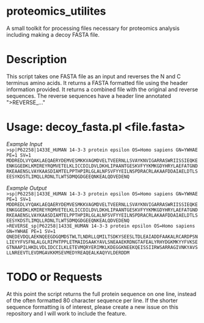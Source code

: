 # proteomics_utilites
A small toolkit for processing files necessary for proteomics analysis including making a decoy FASTA file.

# Description
This script takes one FASTA file as an input and reverses the N and C terminus amino acids. It returns a FASTA formatted file using the header information provided. It returns a combined file with the original and reverse sequences. The reverse sequences have a header line annotated ">REVERSE_..."

# Usage: decoy_fasta.pl <file.fasta> 

*Example Input*  
	```>sp|P62258|1433E_HUMAN 14-3-3 protein epsilon OS=Homo sapiens GN=YWHAE PE=1 SV=1
	MDDREDLVYQAKLAEQAERYDEMVESMKKVAGMDVELTVEERNLLSVAYKNVIGARRASWRIISSIEQKE
	ENKGGEDKLKMIREYRQMVETELKLICCDILDVLDKHLIPAANTGESKVFYYKMKGDYHRYLAEFATGND
	RKEAAENSLVAYKAASDIAMTELPPTHPIRLGLALNFSVFYYEILNSPDRACRLAKAAFDDAIAELDTLS
	EESYKDSTLIMQLLRDNLTLWTSDMQGDGEEQNKEALQDVEDENQ```

*Example Output*  
	```>sp|P62258|1433E_HUMAN 14-3-3 protein epsilon OS=Homo sapiens GN=YWHAE PE=1 SV=1
	MDDREDLVYQAKLAEQAERYDEMVESMKKVAGMDVELTVEERNLLSVAYKNVIGARRASWRIISSIEQKEENKGGEDKLKMIREYRQMVETELKLICCDILDVLDKHLIPAANTGESKVFYYKMKGDYHRYLAEFATGNDRKEAAENSLVAYKAASDIAMTELPPTHPIRLGLALNFSVFYYEILNSPDRACRLAKAAFDDAIAELDTLSEESYKDSTLIMQLLRDNLTLWTSDMQGDGEEQNKEALQDVEDENQ
	>REVERSE_sp|P62258|1433E_HUMAN 14-3-3 protein epsilon OS=Homo sapiens GN=YWHAE PE=1 SV=1
	QNEDEVDQLAEKNQEEGDGQMDSTWLTLNDRLLQMILTSDKYSEESLTDLEAIADDFAAKALRCARDPSNLIEYYFVSFNLALGLRIPHTPPLETMAIDSAAKYAVLSNEAAEKRDNGTAFEALYRHYDGKMKYYFVKSEGTNAAPILHKDLVDLIDCCILKLETEVMQRYERIMKLKDEGGKNEEKQEISSIIRWSARRAGIVNKYAVSLLNREEVTLEVDMGAVKKMSEVMEDYREAQEALKAQYVLDERDDM```
	
# TODO or Requests
At this point the script returns the full protein sequence on one line, instead of the often formatted 80 character sequence per line. If the shorter sequence formatting is of interest, please create a new issue on this repository and I will work to include the feature.